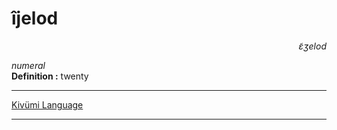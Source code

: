 
# îjelod  

<div align="right"><i>ɛ̃ʒelod</i></div>

*numeral*  
**Definition :** twenty  

---

[Kivümi Language](../README.md)

---
